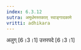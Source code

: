 ```yaml
---
index: 6.3.12
sutra: अमूर्धमस्तकात्‌ स्वाङ्गादकामे
vritti: adhikara
---
```


 अलुग् [6।3।1]  उत्तरपदे [6।3।1] 
